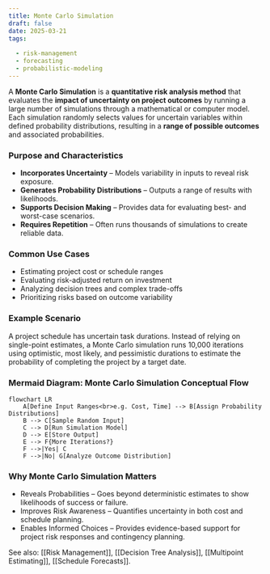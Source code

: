```yaml
---
title: Monte Carlo Simulation  
draft: false
date: 2025-03-21  
tags:  
    
  - risk-management  
  - forecasting  
  - probabilistic-modeling  
---
```


A **Monte Carlo Simulation** is a **quantitative risk analysis method** that evaluates the **impact of uncertainty on project outcomes** by running a large number of simulations through a mathematical or computer model. Each simulation randomly selects values for uncertain variables within defined probability distributions, resulting in a **range of possible outcomes** and associated probabilities.

### **Purpose and Characteristics**
- **Incorporates Uncertainty** – Models variability in inputs to reveal risk exposure.
- **Generates Probability Distributions** – Outputs a range of results with likelihoods.
- **Supports Decision Making** – Provides data for evaluating best- and worst-case scenarios.
- **Requires Repetition** – Often runs thousands of simulations to create reliable data.

### **Common Use Cases**
- Estimating project cost or schedule ranges
- Evaluating risk-adjusted return on investment
- Analyzing decision trees and complex trade-offs
- Prioritizing risks based on outcome variability

### **Example Scenario**
A project schedule has uncertain task durations. Instead of relying on single-point estimates, a Monte Carlo simulation runs 10,000 iterations using optimistic, most likely, and pessimistic durations to estimate the probability of completing the project by a target date.

### **Mermaid Diagram: Monte Carlo Simulation Conceptual Flow**
```mermaid
flowchart LR
    A[Define Input Ranges<br>e.g. Cost, Time] --> B[Assign Probability Distributions]
    B --> C[Sample Random Input]
    C --> D[Run Simulation Model]
    D --> E[Store Output]
    E --> F{More Iterations?}
    F -->|Yes| C
    F -->|No| G[Analyze Outcome Distribution]
```

### Why Monte Carlo Simulation Matters

- Reveals Probabilities – Goes beyond deterministic estimates to show likelihoods of success or failure.
- Improves Risk Awareness – Quantifies uncertainty in both cost and schedule planning.
- Enables Informed Choices – Provides evidence-based support for project risk responses and contingency planning.

See also: [[Risk Management]], [[Decision Tree Analysis]], [[Multipoint Estimating]], [[Schedule Forecasts]].